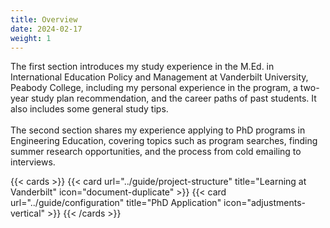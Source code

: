 ```yaml
---
title: Overview
date: 2024-02-17
weight: 1
---
```


The first section introduces my study experience in the M.Ed. in International Education Policy and Management at Vanderbilt University, Peabody College, including my personal experience in the program, a two-year study plan recommendation, and the career paths of past students. It also includes some general study tips.
<br><br>
The second section shares my experience applying to PhD programs in Engineering Education, covering topics such as program searches, finding summer research opportunities, and the process from cold emailing to interviews.


{{< cards >}}
  {{< card url="../guide/project-structure" title="Learning at Vanderbilt" icon="document-duplicate" >}}
  {{< card url="../guide/configuration" title="PhD Application" icon="adjustments-vertical" >}}
{{< /cards >}}
